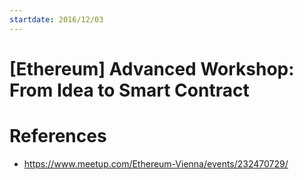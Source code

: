 ```yaml
---
startdate: 2016/12/03
---
```

# [Ethereum] Advanced Workshop: From Idea to Smart Contract

# References
* https://www.meetup.com/Ethereum-Vienna/events/232470729/
